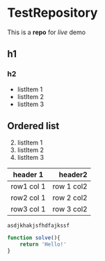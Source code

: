 # TestRepository
This is a **repo** for *live* demo

## h1
### h2

* listItem 1
* listItem 2
* listItem 3

## Ordered list
2. listItem 1
2. listItem 2
2. listItem 3

|header 1|header2|
|:---:|---:|
|row1 col 1| row 1 col2|
|row2 col 1| row 2 col2|
|row3 col 1| row 3 col2|

```
asdjkhakjsfhdfajkssf
```

``` javascript
function solve(){
	return 'Hello!'
}
```


